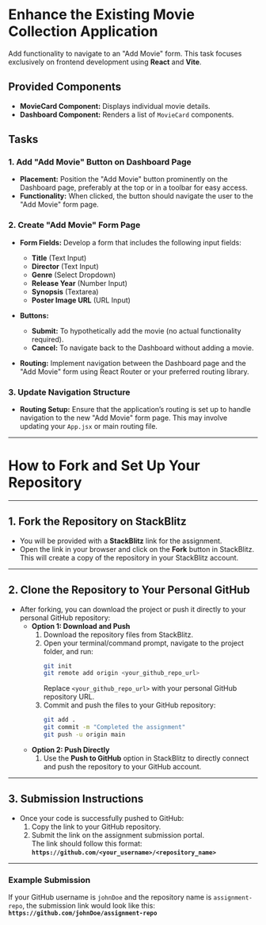 # Enhance the Existing **Movie Collection** Application

Add functionality to navigate to an "Add Movie" form. This task focuses exclusively on frontend development using **React** and **Vite**.

## Provided Components

- **MovieCard Component:** Displays individual movie details.
- **Dashboard Component:** Renders a list of `MovieCard` components.

## Tasks

### 1. Add "Add Movie" Button on Dashboard Page

- **Placement:** Position the "Add Movie" button prominently on the Dashboard page, preferably at the top or in a toolbar for easy access.
- **Functionality:** When clicked, the button should navigate the user to the "Add Movie" form page.

### 2. Create "Add Movie" Form Page

- **Form Fields:** Develop a form that includes the following input fields:
  - **Title** (Text Input)
  - **Director** (Text Input)
  - **Genre** (Select Dropdown)
  - **Release Year** (Number Input)
  - **Synopsis** (Textarea)
  - **Poster Image URL** (URL Input)
- **Buttons:**

  - **Submit:** To hypothetically add the movie (no actual functionality required).
  - **Cancel:** To navigate back to the Dashboard without adding a movie.

- **Routing:** Implement navigation between the Dashboard page and the "Add Movie" form using React Router or your preferred routing library.

### 3. Update Navigation Structure

- **Routing Setup:** Ensure that the application’s routing is set up to handle navigation to the new "Add Movie" form page. This may involve updating your `App.jsx` or main routing file.

---

# **How to Fork and Set Up Your Repository**

---

## **1. Fork the Repository on StackBlitz**

- You will be provided with a **StackBlitz** link for the assignment.
- Open the link in your browser and click on the **Fork** button in StackBlitz.  
  This will create a copy of the repository in your StackBlitz account.

---

## **2. Clone the Repository to Your Personal GitHub**

- After forking, you can download the project or push it directly to your personal GitHub repository:
  - **Option 1: Download and Push**
    1. Download the repository files from StackBlitz.
    2. Open your terminal/command prompt, navigate to the project folder, and run:
       ```bash
       git init
       git remote add origin <your_github_repo_url>
       ```
       Replace `<your_github_repo_url>` with your personal GitHub repository URL.
    3. Commit and push the files to your GitHub repository:
       ```bash
       git add .
       git commit -m "Completed the assignment"
       git push -u origin main
       ```
  - **Option 2: Push Directly**
    1. Use the **Push to GitHub** option in StackBlitz to directly connect and push the repository to your GitHub account.

---

## **3. Submission Instructions**

- Once your code is successfully pushed to GitHub:
  1. Copy the link to your GitHub repository.
  2. Submit the link on the assignment submission portal.  
     The link should follow this format:  
     **`https://github.com/<your_username>/<repository_name>`**

---

### **Example Submission**

If your GitHub username is `johnDoe` and the repository name is `assignment-repo`, the submission link would look like this:  
**`https://github.com/johnDoe/assignment-repo`**

